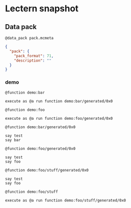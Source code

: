# Lectern snapshot

## Data pack

`@data_pack pack.mcmeta`

```json
{
  "pack": {
    "pack_format": 71,
    "description": ""
  }
}
```

### demo

`@function demo:bar`

```mcfunction
execute as @a run function demo:bar/generated/0x0
```

`@function demo:foo`

```mcfunction
execute as @a run function demo:foo/generated/0x0
```

`@function demo:bar/generated/0x0`

```mcfunction
say test
say bar
```

`@function demo:foo/generated/0x0`

```mcfunction
say test
say foo
```

`@function demo:foo/stuff/generated/0x0`

```mcfunction
say test
say foo
```

`@function demo:foo/stuff`

```mcfunction
execute as @a run function demo:foo/stuff/generated/0x0
```
